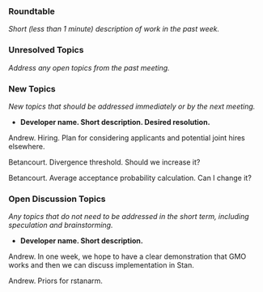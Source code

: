 ### Roundtable
_Short (less than 1 minute) description of work in the past week._

### Unresolved Topics
_Address any open topics from the past meeting._

### New Topics
_New topics that should be addressed immediately or by the next
meeting._

* __Developer name.  Short description.  Desired resolution.__

Andrew. Hiring. Plan for considering applicants and potential joint hires elsewhere.

Betancourt.  Divergence threshold.  Should we increase it?

Betancourt.  Average acceptance probability calculation.  Can I change it?

### Open Discussion Topics
_Any topics that do not need to be addressed in the short term,
including speculation and brainstorming._

* __Developer name.  Short description.__

Andrew. In one week, we hope to have a clear demonstration that GMO works and then we can discuss implementation in Stan.

Andrew. Priors for rstanarm.